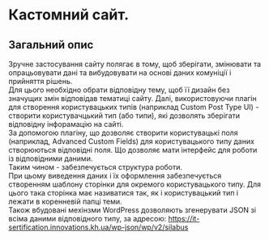 # Кастомний сайт.
## Загальний опис
Зручне застосування сайту полягає в тому, щоб зберігати, змінювати та опрацьовувати дані та вибудовувати на основі даних комуніції і прийняття рішень.  
Для цього необхідно обрати відповідну тему, щоб її дизайн без значущих змін відповідав тематиці сайту.  Далі, використовуючи плагін для створення користувацьких типів (наприклад Custom Post Type UI) - створити користувачцький тип (або типи), які дозволять зберігати відповідну інфорамацію на сайті.  
За допомогою плагіну, що дозволяє створити користувацькі поля (наприклад, Advanced Custom Fields) для користувацького типу даних створюються відповідні поля. Що дозволяє мати інтерфейс для роботи із відповідними даними.  
Таким чином - забезпечується структура роботи.  
При цьому виведення даних і їх оформлення забезпечується створенням шаблону сторінки для окремого користувацького типу. Для цього така сторінка має називатися так, як і користувацький тип і лежати в коренневій папці теми.  
Також вбудовані мехінзми WordPress дозволяють згенерувати JSON зі всіма даними відповідного типу, за адресою: https://it-sertification.innovations.kh.ua/wp-json/wp/v2/silabus